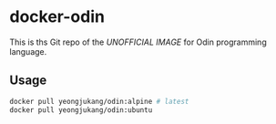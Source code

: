 # docker-odin
This is ths Git repo of the *UNOFFICIAL IMAGE* for Odin programming language.

## Usage
```bash
docker pull yeongjukang/odin:alpine # latest
docker pull yeongjukang/odin:ubuntu
```
